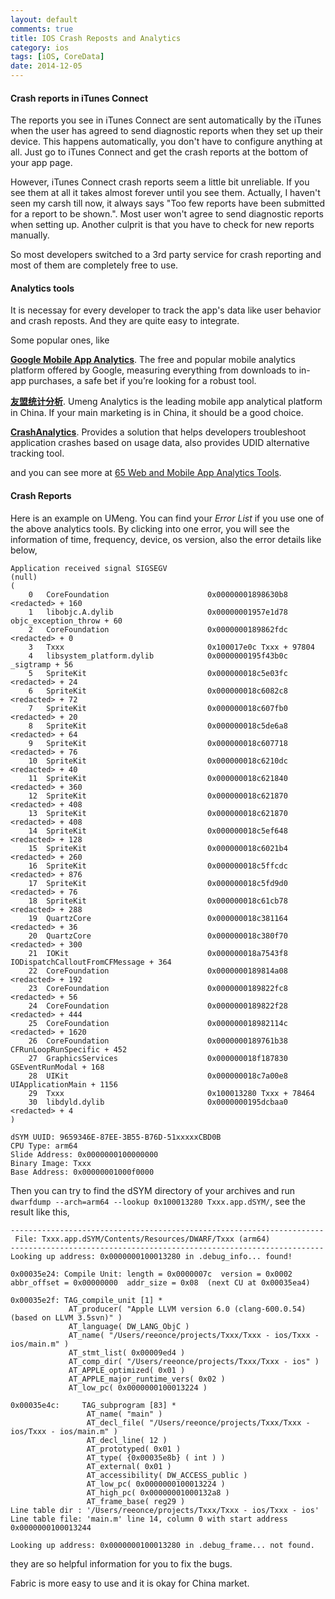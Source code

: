 ```yaml
---
layout: default
comments: true
title: IOS Crash Reposts and Analytics
category: ios
tags: [iOS, CoreData]
date: 2014-12-05
---
```


#### Crash reports in iTunes Connect

The reports you see in iTunes Connect are sent automatically by the iTunes when the user has agreed to send diagnostic reports when they set up their device. This happens automatically, you don't have to configure anything at all. Just go to iTunes Connect and get the crash reports at the bottom of your app page.

However, iTunes Connect crash reports seem a little bit unreliable. If you see them at all it takes almost forever until you see them. Actually, I haven't seen my carsh till now, it always says "Too few reports have been submitted for a report to be shown.". Most user won't agree to send diagnostic reports when setting up. Another culprit is that you have to check for new reports manually.

So most developers switched to a 3rd party service for crash reporting and most of them are completely free to use.

#### Analytics tools

It is necessay for every developer to track the app's data like user behavior and crash reposts. And they are quite easy to integrate.

Some popular ones, like

**[Google Mobile App Analytics](http://www.google.com/analytics/mobile/)**. The free and popular mobile analytics platform offered by Google, measuring everything from downloads to in-app purchases, a safe bet if you’re looking for a robust tool.

**[友盟统计分析](http://www.umeng.com/)**. Umeng Analytics is the leading mobile app analytical platform in China. If your main marketing is in China, it should be a good choice.

**[CrashAnalytics](http://try.crashlytics.com/)**. Provides a solution that helps developers troubleshoot application crashes based on usage data, also provides UDID alternative tracking tool.

and you can see more at [65 Web and Mobile App Analytics Tools](http://autosend.io/blog/analytics-tools-web-mobile/).

<!-- more -->

#### Crash Reports

Here is an example on UMeng. You can find your *Error List* if you use one of the above analytics tools. By clicking into one error, you will see the information of time, frequency, device, os version, also the error details like below,

```
Application received signal SIGSEGV
(null)
(
	0   CoreFoundation                      0x00000001898630b8 <redacted> + 160
	1   libobjc.A.dylib                     0x00000001957e1d78 objc_exception_throw + 60
	2   CoreFoundation                      0x0000000189862fdc <redacted> + 0
	3   Txxx                                0x100017e0c Txxx + 97804
	4   libsystem_platform.dylib            0x0000000195f43b0c _sigtramp + 56
	5   SpriteKit                           0x000000018c5e03fc <redacted> + 24
	6   SpriteKit                           0x000000018c6082c8 <redacted> + 72
	7   SpriteKit                           0x000000018c607fb0 <redacted> + 20
	8   SpriteKit                           0x000000018c5de6a8 <redacted> + 64
	9   SpriteKit                           0x000000018c607718 <redacted> + 76
	10  SpriteKit                           0x000000018c6210dc <redacted> + 40
	11  SpriteKit                           0x000000018c621840 <redacted> + 360
	12  SpriteKit                           0x000000018c621870 <redacted> + 408
	13  SpriteKit                           0x000000018c621870 <redacted> + 408
	14  SpriteKit                           0x000000018c5ef648 <redacted> + 128
	15  SpriteKit                           0x000000018c6021b4 <redacted> + 260
	16  SpriteKit                           0x000000018c5ffcdc <redacted> + 876
	17  SpriteKit                           0x000000018c5fd9d0 <redacted> + 76
	18  SpriteKit                           0x000000018c61cb78 <redacted> + 288
	19  QuartzCore                          0x000000018c381164 <redacted> + 36
	20  QuartzCore                          0x000000018c380f70 <redacted> + 300
	21  IOKit                               0x000000018a7543f8 IODispatchCalloutFromCFMessage + 364
	22  CoreFoundation                      0x0000000189814a08 <redacted> + 192
	23  CoreFoundation                      0x0000000189822fc8 <redacted> + 56
	24  CoreFoundation                      0x0000000189822f28 <redacted> + 444
	25  CoreFoundation                      0x000000018982114c <redacted> + 1620
	26  CoreFoundation                      0x0000000189761b38 CFRunLoopRunSpecific + 452
	27  GraphicsServices                    0x000000018f187830 GSEventRunModal + 168
	28  UIKit                               0x000000018c7a00e8 UIApplicationMain + 1156
	29  Txxx                                0x100013280 Txxx + 78464
	30  libdyld.dylib                       0x0000000195dcbaa0 <redacted> + 4
)

dSYM UUID: 9659346E-87EE-3B55-B76D-51xxxxxCBD0B
CPU Type: arm64
Slide Address: 0x0000000100000000
Binary Image: Txxx
Base Address: 0x00000001000f0000
```

Then you can try to find the dSYM directory of your archives and run `dwarfdump --arch=arm64 --lookup 0x100013280 Txxx.app.dSYM/`, see the result like this,

```
----------------------------------------------------------------------
 File: Txxx.app.dSYM/Contents/Resources/DWARF/Txxx (arm64)
----------------------------------------------------------------------
Looking up address: 0x0000000100013280 in .debug_info... found!

0x00035e24: Compile Unit: length = 0x0000007c  version = 0x0002  abbr_offset = 0x00000000  addr_size = 0x08  (next CU at 0x00035ea4)

0x00035e2f: TAG_compile_unit [1] *
             AT_producer( "Apple LLVM version 6.0 (clang-600.0.54) (based on LLVM 3.5svn)" )
             AT_language( DW_LANG_ObjC )
             AT_name( "/Users/reeonce/projects/Txxx/Txxx - ios/Txxx - ios/main.m" )
             AT_stmt_list( 0x00009ed4 )
             AT_comp_dir( "/Users/reeonce/projects/Txxx/Txxx - ios" )
             AT_APPLE_optimized( 0x01 )
             AT_APPLE_major_runtime_vers( 0x02 )
             AT_low_pc( 0x0000000100013224 )

0x00035e4c:     TAG_subprogram [83] *
                 AT_name( "main" )
                 AT_decl_file( "/Users/reeonce/projects/Txxx/Txxx - ios/Txxx - ios/main.m" )
                 AT_decl_line( 12 )
                 AT_prototyped( 0x01 )
                 AT_type( {0x00035e8b} ( int ) )
                 AT_external( 0x01 )
                 AT_accessibility( DW_ACCESS_public )
                 AT_low_pc( 0x0000000100013224 )
                 AT_high_pc( 0x00000001000132a8 )
                 AT_frame_base( reg29 )
Line table dir : '/Users/reeonce/projects/Txxx/Txxx - ios/Txxx - ios'
Line table file: 'main.m' line 14, column 0 with start address 0x0000000100013244

Looking up address: 0x0000000100013280 in .debug_frame... not found.
```

they are so helpful information for you to fix the bugs.

Fabric is more easy to use and it is okay for China market.

